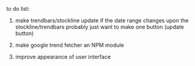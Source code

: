 to do list:
1. make trendbars/stockline update 
	if the date range changes upon the stockline/trendbars
	probably just want to make one button (update button)

3. make google trend fetcher an NPM module

4. improve appearance of user interface